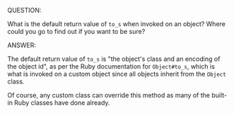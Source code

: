 QUESTION:

What is the default return value of `to_s` when invoked on an object?
Where could you go to find out if you want to be sure?

ANSWER:

The default return value of `to_s` is "the object's class and an
encoding of the object id", as per the Ruby documentation for
`Object#to_s`, which is what is invoked on a custom object since
all objects inherit from the `Object` class.

Of course, any custom class can override this method as many of
the built-in Ruby classes have done already.
